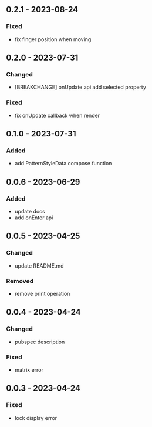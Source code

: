 ## 0.2.1 - 2023-08-24
### Fixed
- fix finger position when moving

## 0.2.0 - 2023-07-31
### Changed
- \[BREAKCHANGE\] onUpdate api add selected property

### Fixed
- fix onUpdate callback when render

## 0.1.0 - 2023-07-31
### Added
- add PatternStyleData.compose function

## 0.0.6 - 2023-06-29
### Added
- update docs
- add onEnter api

## 0.0.5 - 2023-04-25
### Changed
- update README.md

### Removed
- remove print operation

## 0.0.4 - 2023-04-24
### Changed
- pubspec description

### Fixed
- matrix error

## 0.0.3 - 2023-04-24
### Fixed
- lock display error